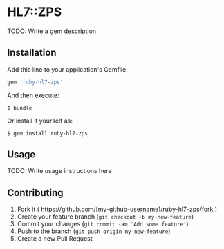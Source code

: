 # HL7::ZPS

TODO: Write a gem description

## Installation

Add this line to your application's Gemfile:

```ruby
gem 'ruby-hl7-zps'
```

And then execute:

    $ bundle

Or install it yourself as:

    $ gem install ruby-hl7-zps

## Usage

TODO: Write usage instructions here

## Contributing

1. Fork it ( https://github.com/[my-github-username]/ruby-hl7-zps/fork )
2. Create your feature branch (`git checkout -b my-new-feature`)
3. Commit your changes (`git commit -am 'Add some feature'`)
4. Push to the branch (`git push origin my-new-feature`)
5. Create a new Pull Request
